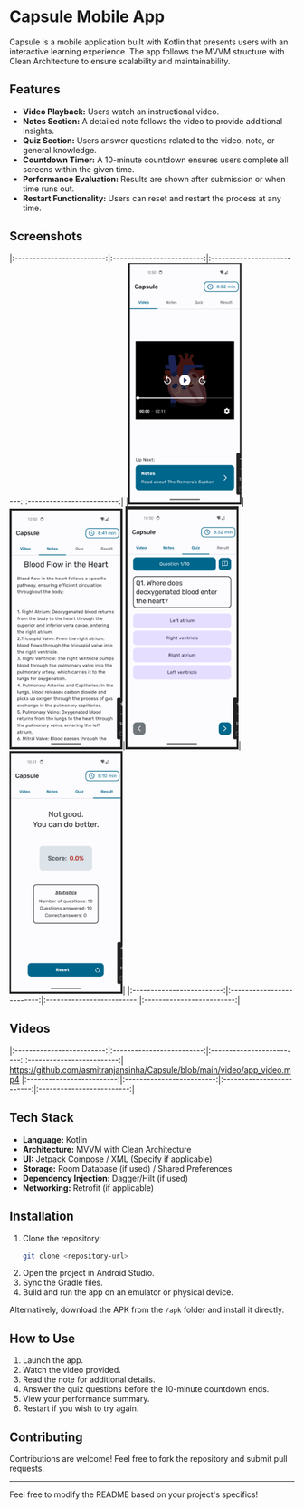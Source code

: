 # Capsule Mobile App

Capsule is a mobile application built with Kotlin that presents users with an interactive learning experience. The app follows the MVVM structure with Clean Architecture to ensure scalability and maintainability.

## Features

- **Video Playback:** Users watch an instructional video.
- **Notes Section:** A detailed note follows the video to provide additional insights.
- **Quiz Section:** Users answer questions related to the video, note, or general knowledge.
- **Countdown Timer:** A 10-minute countdown ensures users complete all screens within the given time.
- **Performance Evaluation:** Results are shown after submission or when time runs out.
- **Restart Functionality:** Users can reset and restart the process at any time.

## Screenshots

|:-------------------------:|:-------------------------:|:-------------------------:|:-------------------------:|
|<img src="screenshots/video_screen.png" width="200">|<img src="screenshots/notes_screen.png" width="200">|<img src="screenshots/quiz_screen.png" width="200">|<img src="screenshots/result_screen.png" width="200">|
|:-------------------------:|:-------------------------:|:-------------------------:|:-------------------------:|

## Videos

|:-------------------------:|:-------------------------:|:-------------------------:|:-------------------------:|
https://github.com/asmitranjansinha/Capsule/blob/main/video/app_video.mp4
|:-------------------------:|:-------------------------:|:-------------------------:|:-------------------------:|

## Tech Stack

- **Language:** Kotlin
- **Architecture:** MVVM with Clean Architecture
- **UI:** Jetpack Compose / XML (Specify if applicable)
- **Storage:** Room Database (if used) / Shared Preferences
- **Dependency Injection:** Dagger/Hilt (if used)
- **Networking:** Retrofit (if applicable)

## Installation

1. Clone the repository:
   ```bash
   git clone <repository-url>
   ```
2. Open the project in Android Studio.
3. Sync the Gradle files.
4. Build and run the app on an emulator or physical device.

Alternatively, download the APK from the `/apk` folder and install it directly.

## How to Use

1. Launch the app.
2. Watch the video provided.
3. Read the note for additional details.
4. Answer the quiz questions before the 10-minute countdown ends.
5. View your performance summary.
6. Restart if you wish to try again.

## Contributing

Contributions are welcome! Feel free to fork the repository and submit pull requests.

---

Feel free to modify the README based on your project's specifics!

